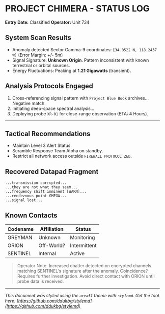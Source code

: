 # PROJECT CHIMERA - STATUS LOG

**Entry Date:** Classified
**Operator:** Unit 734

## System Scan Results

- Anomaly detected Sector Gamma-9 coordinates: `[34.0522 N, 118.2437 W]` (Error Margin: +/- 5m)
- Signal Signature: **Unknown Origin**. Pattern inconsistent with known terrestrial or orbital sources.
- Energy Fluctuations: Peaking at **1.21 Gigawatts** (transient).

## Analysis Protocols Engaged

1.  Cross-referencing signal pattern with `Project Blue Book` archives... Negative match.
2.  Initiating deep-space spectral analysis...
3.  Deploying probe `XR-01` for close-range observation (ETA: 4 Hours).

***

## Tactical Recommendations

*   Maintain Level 3 Alert Status.
*   Scramble Response Team Alpha on standby.
*   Restrict all network access outside `FIREWALL PROTOCOL ZED`.

## Recovered Datapad Fragment

```log
...transmission corrupted...
...they are not what they seem...
...frequency shift imminent [WARN]...
...rendezvous point OMEGA...
...signal lost...
```

## Known Contacts

| Codename | Affiliation | Status      |
|----------|-------------|-------------|
| GREYMAN  | Unknown     | Monitoring  |
| ORION    | Off-World?  | Intermittent|
| SENTINEL | Internal    | Active      |

> Operator Note: Increased chatter detected on encrypted channels matching SENTINEL's signature after the anomaly. Coincidence? Requires further investigation. Avoid direct contact with ORION until probe data is received.

---
*This document was styled using the `area51` theme with `stylemd`. Get the tool here: [https://github.com/ddukbg/stylemd](https://github.com/ddukbg/stylemd)* 